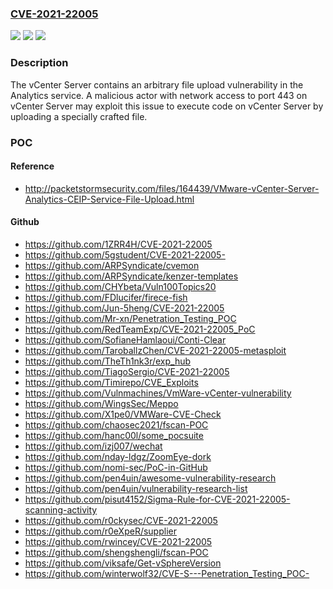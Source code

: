 ### [CVE-2021-22005](https://cve.mitre.org/cgi-bin/cvename.cgi?name=CVE-2021-22005)
![](https://img.shields.io/static/v1?label=Product&message=VMware%20vCenter%20Server%2C%20VMware%20Cloud%20Foundation&color=blue)
![](https://img.shields.io/static/v1?label=Version&message=n%2Fa&color=blue)
![](https://img.shields.io/static/v1?label=Vulnerability&message=File%20upload%20vulnerability&color=brighgreen)

### Description

The vCenter Server contains an arbitrary file upload vulnerability in the Analytics service. A malicious actor with network access to port 443 on vCenter Server may exploit this issue to execute code on vCenter Server by uploading a specially crafted file.

### POC

#### Reference
- http://packetstormsecurity.com/files/164439/VMware-vCenter-Server-Analytics-CEIP-Service-File-Upload.html

#### Github
- https://github.com/1ZRR4H/CVE-2021-22005
- https://github.com/5gstudent/CVE-2021-22005-
- https://github.com/ARPSyndicate/cvemon
- https://github.com/ARPSyndicate/kenzer-templates
- https://github.com/CHYbeta/Vuln100Topics20
- https://github.com/FDlucifer/firece-fish
- https://github.com/Jun-5heng/CVE-2021-22005
- https://github.com/Mr-xn/Penetration_Testing_POC
- https://github.com/RedTeamExp/CVE-2021-22005_PoC
- https://github.com/SofianeHamlaoui/Conti-Clear
- https://github.com/TaroballzChen/CVE-2021-22005-metasploit
- https://github.com/TheTh1nk3r/exp_hub
- https://github.com/TiagoSergio/CVE-2021-22005
- https://github.com/Timirepo/CVE_Exploits
- https://github.com/Vulnmachines/VmWare-vCenter-vulnerability
- https://github.com/WingsSec/Meppo
- https://github.com/X1pe0/VMWare-CVE-Check
- https://github.com/chaosec2021/fscan-POC
- https://github.com/hanc00l/some_pocsuite
- https://github.com/izj007/wechat
- https://github.com/nday-ldgz/ZoomEye-dork
- https://github.com/nomi-sec/PoC-in-GitHub
- https://github.com/pen4uin/awesome-vulnerability-research
- https://github.com/pen4uin/vulnerability-research-list
- https://github.com/pisut4152/Sigma-Rule-for-CVE-2021-22005-scanning-activity
- https://github.com/r0ckysec/CVE-2021-22005
- https://github.com/r0eXpeR/supplier
- https://github.com/rwincey/CVE-2021-22005
- https://github.com/shengshengli/fscan-POC
- https://github.com/viksafe/Get-vSphereVersion
- https://github.com/winterwolf32/CVE-S---Penetration_Testing_POC-

